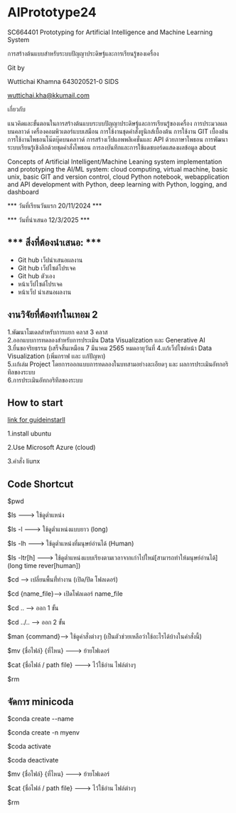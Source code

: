 # AIPrototype24  
	
SC664401	Prototyping for Artificial Intelligence and Machine Learning System

การสร้างต้นแบบสำหรับระบบปัญญาประดิษฐ์และการเรียนรู้ของเครื่อง

Git by

Wuttichai Khamna 643020521-0 SIDS 

<wuttichai.kha@kkumail.com>

เกี่ยวกับ

แนวคิดและขั้นตอนในการสร้างต้นแบบระบบปัญญาประดิษฐ์และการเรียนรู้ของเครื่อง การประมวลผลบนคลาวด์
เครื่องคอมพิวเตอร์แบบเสมือน การใช้งานชุดคำสั่งยูนิกส์เบื้องต้น การใช้งาน GIT เบื้องต้น การใช้งานไพธอนโน๊ตบุ๊คบนคลาวด์
การสร้างเว็ปแอพพลิเคชั่นและ API ด้วยภาษาไพธอน การพัฒนาระบบเรียนรู้เชิงลึกด้วยชุดคำสั่งไพธอน 
การลงบันทึกและการใช้แดชบอร์ดแสดงผลข้อมูล
about

Concepts of Artificial Intelligent/Machine Leaning system implementation and prototyping the AI/ML system: 
cloud computing, virtual machine, basic unix, basic GIT and version control, cloud Python notebook, webapplication 
and API development with Python, deep learning with Python, logging, and dashboard

*** วันที่เรียนวันแรก 20/11/2024 ***

*** วันที่นำเสนอ 12/3/2025 ***

*** สิ่งที่ต้องนำเสนอ: ***
-
- Git hub เว็ปนำเสนอผลงาน
- Git hub เว็ปไซต์โปรเจค
- Git hub ตัวเอง
- หน้าเว็ปไซต์โปรเจค
- หน้าเว็ป นำเสนอผลงาน

## งานวิจัยที่ต้องทำในเทอม 2 
1.พัฒนาโมเดลสำหรับการเเยก คลาส 3 คลาส  
2.ออกแบบการทดลองสำหรับการประเมิน Data Visualization เเละ Generative AI  
3.ยื่นขอจริยธรรม (เสร็จสิ้นเหมือน 7 มีนาคม 2565 หมดอายุวันที่ 
4.เเก้เว็ปไซต์หน้า Data Visualization (เพิ่มกราฟ เเละ เเก้ปัญหา)  
5.เเก้เล่ม Project โดยการออกแบบการทดลองในบทสามอย่างละเอียดๆ และ ผลการประเมินอัทกอริทึลของระบบ  
6.การประเมินอัทกอริทึลของระบบ  

## How to start
[link for guideinstarll](https://l.facebook.com/l.php?u=https%3A%2F%2Fdrive.google.com%2Fdrive%2Ffolders%2F1ucrIMVO-4pzv2_OoIB4JxZxY-oSVZrVv%3Fusp%3Dsharing%26fbclid%3DIwZXh0bgNhZW0CMTAAAR0bUHTC5VxIZdEAf989vNqZhF_ssXDiGnJ-cyKN2btjxiBENNY5yYKpkzE_aem_3msFBiaAvZJ800BAVFDxQw&h=AT0h9wvL9gXL3QngPZtQka90k4LJo5_3ZshYp-WACXhDxA9QnQF3uDpT4DdVQ46sVG4_Xr95FFOwiNly6imbeAelBeCDzmPM5zL8cN6j7d9cMvhvMrcH2rdRQxavW-r3w1Up&__tn__=-UK-R&c[0]=AT3YCy9vGA96AaiSZNNOcrK3r6WF9Ae9ApWgRNKNbcVprvOkZkrSJWnNp6s8KmnpFugCjO1nJe03SlkGndWJRhaodkTFe3BGTs0U1OKL0h2ZlR3cQS8LJwZP2jIdCQJzXXB2swJyMALnh_6DDVtLSKc3F1GGkyUAwPz5soofPBYfkY_b9X0ebmjXkPbXpPM8nm4lx3erG9svP0hPpOQk5d3m2RL-TA)

1.install ubuntu 

2.Use Microsoft Azure (cloud) 

3.คำสั่ง liunx

## Code Shortcut 
$pwd

$ls ---> ใช้ดูต่ำแหน่ง  

$ls -l ---> ใช้ดูต่ำแหน่งแบบยาว (long)

$ls -lh ---> ใช้ดูต่ำแหน่งที่มนุษย์อ่านได้ (Human)

$ls -ltr[h] ---> ใช้ดูต่ำแหน่งแบบเรียงตามเวลาจากเก่าไปใหม่[สามารถทำให้มนุษย์อ่านได้] (long time rever[human])

$cd --> เปลี่ยนพื้นที่่ทำงาน (เปิด/ปิด โฟลเดอร์)

$cd {name_file}--> เปิดโฟลเดอร์ name_file

$cd .. --> ออก 1 ขั้น

$cd ../.. --> ออก 2 ขั้น

$man {command}--> ใช้ดูคำสั่งต่างๆ (เป็นตัวช่วยเหลือว่าใช้อะไรได้บ้างในคำสั่งนี้)

$mv {ชื่อไฟล์} {ที่ไหน} ---> ย้ายโฟเดอร์

$cat {ชื่อไฟล์ / path file} ---> ไว้ใช้อ่าน ไฟล์ต่างๆ

$rm

## จัดการ minicoda

$conda create --name <my-env>

$conda create -n myenv <name of packger>

$coda activate <my-env>

$coda deactivate

$mv {ชื่อไฟล์} {ที่ไหน} ---> ย้ายโฟเดอร์

$cat {ชื่อไฟล์ / path file} ---> ไว้ใช้อ่าน ไฟล์ต่างๆ

$rm


